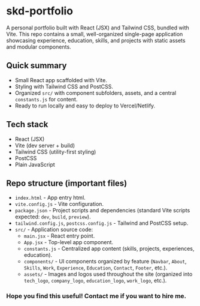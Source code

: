 
# skd-portfolio

A personal portfolio built with React (JSX) and Tailwind CSS, bundled with Vite. This repo contains a small, well-organized single-page application showcasing experience, education, skills, and projects with static assets and modular components.

## Quick summary

- Small React app scaffolded with Vite.
- Styling with Tailwind CSS and PostCSS.
- Organized `src/` with component subfolders, assets, and a central `constants.js` for content.
- Ready to run locally and easy to deploy to Vercel/Netlify.

## Tech stack

- React (JSX)
- Vite (dev server + build)
- Tailwind CSS (utility-first styling)
- PostCSS
- Plain JavaScript

## Repo structure (important files)

- `index.html` - App entry html.
- `vite.config.js` - Vite configuration.
- `package.json` - Project scripts and dependencies (standard Vite scripts expected: `dev`, `build`, `preview`).
- `tailwind.config.js`, `postcss.config.js` - Tailwind and PostCSS setup.
- `src/` - Application source code:
  - `main.jsx` - React entry point.
  - `App.jsx` - Top-level app component.
  - `constants.js` - Centralized app content (skills, projects, experiences, education).
  - `components/` - UI components organized by feature (`Navbar`, `About`, `Skills`, `Work`, `Experience`, `Education`, `Contact`, `Footer`, etc.).
  - `assets/` - Images and logos used throughout the site (organized into `tech_logo`, `company_logo`, `education_logo`, `work_logo`, etc.).

### Hope you find this useful! Contact me if you want to hire me.
